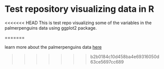 # Test repository visualizing data in R

<<<<<<< HEAD
This is test repo visualizing some of the variables in the palmerpenguins data using ggplot2 package.


=======

learn more about the palmerpenguins data [here](https://allisonhorst.github.io/palmerpenguins/)
>>>>>>> b2b0184c10d458ba4e69316050d63ce5697cc689
